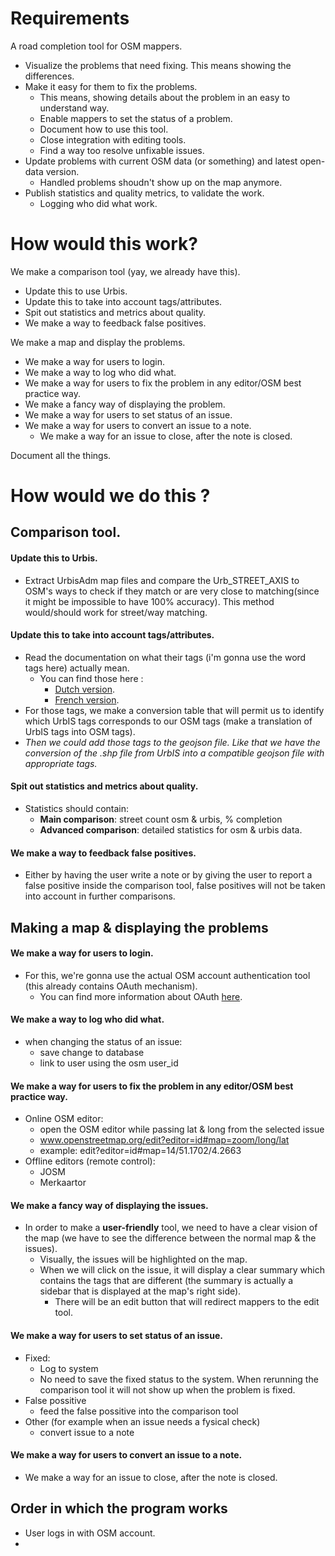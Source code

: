 
Requirements
============

A road completion tool for OSM mappers.

- Visualize the problems that need fixing. This means showing the differences.
- Make it easy for them to fix the problems.
  - This means, showing details about the problem in an easy to understand way.
  - Enable mappers to set the status of a problem.
  - Document how to use this tool.
  - Close integration with editing tools.
  - Find a way too resolve unfixable issues.
- Update problems with current OSM data (or something) and latest open-data version.
  - Handled problems shoudn't show up on the map anymore.
- Publish statistics and quality metrics, to validate the work.
  - Logging who did what work.

# How would this work?

We make a comparison tool (yay, we already have this).
  - Update this to use Urbis.
  - Update this to take into account tags/attributes.
  - Spit out statistics and metrics about quality.
  - We make a way to feedback false positives.

We make a map and display the problems.
  - We make a way for users to login.
  - We make a way to log who did what.
  - We make a way for users to fix the problem in any editor/OSM best practice way.
  - We make a fancy way of displaying the problem.
  - We make a way for users to set status of an issue.
  - We make a way for users to convert an issue to a note.
    - We make a way for an issue to close, after the note is closed.

Document all the things.

# How would we do this ?


## Comparison tool.

#### Update this to Urbis.
  - Extract UrbisAdm map files and compare the Urb_STREET_AXIS to OSM's ways to check if they match or are very close to matching(since it might be impossible to have 100% accuracy).
    This method would/should work for street/way matching.
#### Update this to take into account tags/attributes.
  - Read the documentation on what their tags (i'm gonna use the word tags here) actually mean.
    - You can find those here :
      - [Dutch version](https://s.irisnet.be/v1/AUTH_ce3f7c74-fbd7-4b46-8d85-53d10d86904f/Documentation/UrbIS.zip).
      - [French version](https://s.irisnet.be/v1/AUTH_ce3f7c74-fbd7-4b46-8d85-53d10d86904f/Documentation/UrbIS.zip).
  - For those tags, we make a conversion table that will permit us to identify which UrbIS tags corresponds to our OSM tags (make a translation of UrbIS tags into OSM tags).
  - *Then we could add those tags to the geojson file. Like that we have the conversion of the .shp file from UrbIS into a compatible geojson file with appropriate tags.*
#### Spit out statistics and metrics about quality.
  - Statistics should contain:
	  -	**Main comparison**: street count osm & urbis, % completion
	  -	**Advanced comparison**: detailed statistics for osm & urbis data. 
#### We make a way to feedback false positives.
  - Either by having the user write a note or by giving the user to report a false positive inside the comparison tool, false positives will not be taken into account in further comparisons.
## Making a map & displaying the problems

#### We make a way for users to login.
  - For this, we're gonna use the actual OSM account authentication tool (this already contains OAuth mechanism).
    - You can find more information about OAuth [here](https://wiki.openstreetmap.org/wiki/OAuth).
#### We make a way to log who did what.
  - when changing the status of an issue:
	  - save change to database
	  - link to user using the osm user_id
#### We make a way for users to fix the problem in any editor/OSM best practice way.
  - Online OSM editor: 
	  - open the OSM editor while passing lat & long from the selected issue
	  - www.openstreetmap.org/edit?editor=id#map=zoom/long/lat
	  - example: edit?editor=id#map=14/51.1702/4.2663
  - Offline editors (remote control):
	  - JOSM
	  - Merkaartor
#### We make a fancy way of displaying the issues.
  - In order to make a **user-friendly** tool, we need to have a clear vision of the map (we have to see the difference between the normal map & the issues).
    - Visually, the issues will be highlighted on the map.
    - When we will click on the issue, it will display a clear summary which contains the tags that are different (the summary is actually a sidebar that is displayed at the map's right side).
      - There will be an edit button that will redirect mappers to the edit tool.
#### We make a way for users to set status of an issue.
  - Fixed: 
	  - Log to system
	  - No need to save the fixed status to the system. When rerunning the comparison tool it will not show up when the problem is fixed. 
- False possitive
	- feed the false possitive into the comparison tool
- Other (for example when an issue needs a fysical check)
	- convert issue to a note
#### We make a way for users to convert an issue to a note.
  - We make a way for an issue to close, after the note is closed.

## Order in which the program works
  - User logs in with OSM account.
  - 
    
